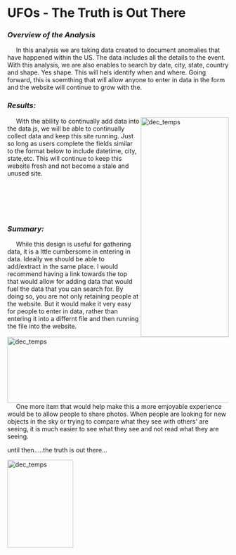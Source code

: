 # UFOs - The Truth is Out There
### _Overview of the Analysis_
&nbsp;&nbsp;&nbsp;&nbsp;&nbsp;In this analysis we are taking data created to document anomalies that have happened within the US. The data includes all the details to the event. With this analysis, we are also enables to search by date, city, state, country and shape. Yes shape. This will hels identify when and where. Going forward, this is soemthing that will allow anyone to enter in data in the form and the website will continue to grow with the. <br>

### _Results:_
<img align="right" img width="200" height="500" alt="dec_temps" src=https://user-images.githubusercontent.com/89173945/144769649-a14acb46-3a5f-49aa-9710-1050264e188e.png>
&nbsp;&nbsp;&nbsp;&nbsp;&nbsp;With the ability to continually add data into the data.js, we will be able to continually collect data and keep this site running. Just so long as users complete the fields similar to the format below to include datetime, city, state,etc. This will continue to keep this website fresh and not become a stale and unused site.
<img align="right" img width="700" height="150" alt="dec_temps" src=https://user-images.githubusercontent.com/89173945/144770081-971ee588-f41c-4a63-b8bd-0c75a4b08872.png><br>
<br>
<br>
<br>
<br>
<br>

### _Summary:_
&nbsp;&nbsp;&nbsp;&nbsp;&nbsp;While this design is useful for gathering data, it is a lttle cumbersome in entering in data. Ideally we should be able to add/extract in the same place. I would recommend having a link towards the top that would allow for adding data that would fuel the data that you can search for. By doing so, you are not only retaining people at the website. But it would make it very easy for people to enter in data, rather than entering it into a differnt file and then running the file into the website.<br>
&nbsp;&nbsp;&nbsp;&nbsp;&nbsp;One more item that would help make this a more emjoyable experience would be to allow people to share photos. When people are looking for new objects in the sky or trying to compare what they see with others' are seeing, it is much easier to see what they see and not read what they are seeing.<br>

until then.....the truth is out there...


<img align="left" img width="150" height="200" alt="dec_temps" src=https://user-images.githubusercontent.com/89173945/144770562-73c9365e-0dec-465b-bf44-797fbaca59c4.png>


